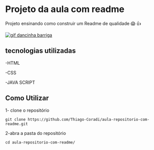 # Projeto da aula com readme

Projeto ensinando como construir um Readme de qualidade 😱 👍



[<img src="./yasif.gif" alt="gif dancinha barriga">](https://www.google.com)

## tecnologias utilizadas

-HTML

-CSS

-JAVA SCRIPT

## Como Utilizar

1- clone o repositório

```
git clone https://github.com/Thiago-Coradi/aula-repositorio-com-readme.git

```
2-abra a pasta do repositório

```
cd aula-repositorio-com-readme/

```
